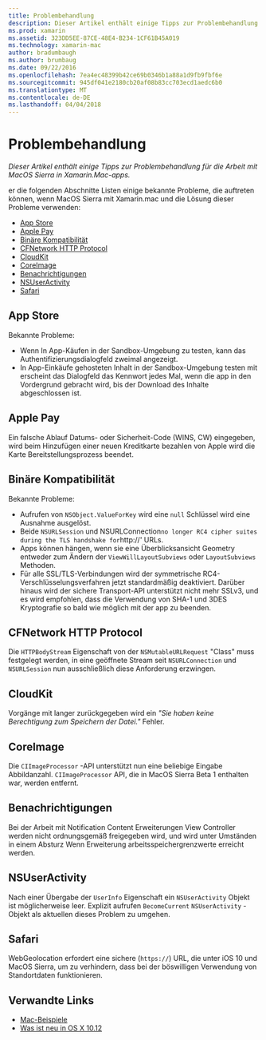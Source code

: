 ```yaml
---
title: Problembehandlung
description: Dieser Artikel enthält einige Tipps zur Problembehandlung für die Arbeit mit MacOS Sierra in Xamarin.Mac-apps.
ms.prod: xamarin
ms.assetid: 323DD5EE-87CE-48E4-B234-1CF61B45A019
ms.technology: xamarin-mac
author: bradumbaugh
ms.author: brumbaug
ms.date: 09/22/2016
ms.openlocfilehash: 7ea4ec48399b42ce69b0346b1a88a1d9fb9fbf6e
ms.sourcegitcommit: 945df041e2180cb20af08b83cc703ecd1aedc6b0
ms.translationtype: MT
ms.contentlocale: de-DE
ms.lasthandoff: 04/04/2018
---
```

# <a name="troubleshooting"></a>Problembehandlung

_Dieser Artikel enthält einige Tipps zur Problembehandlung für die Arbeit mit MacOS Sierra in Xamarin.Mac-apps._

er die folgenden Abschnitte Listen einige bekannte Probleme, die auftreten können, wenn MacOS Sierra mit Xamarin.mac und die Lösung dieser Probleme verwenden:

- [App Store](#App-Store)
- [Apple Pay](#Apple-Pay)
- [Binäre Kompatibilität](#Binary-Compatibility)
- [CFNetwork HTTP Protocol](#CFNetwork-HTTP-Protocol)
- [CloudKit](#CloudKit)
- [CoreImage](#CoreImage)
- [Benachrichtigungen](#Notifications)
- [NSUserActivity](#NSUserActivity)
- [Safari](#Safari)

<a name="App-Store" />

## <a name="app-store"></a>App Store

Bekannte Probleme:

- Wenn In App-Käufen in der Sandbox-Umgebung zu testen, kann das Authentifizierungsdialogfeld zweimal angezeigt.
- In App-Einkäufe gehosteten Inhalt in der Sandbox-Umgebung testen mit erscheint das Dialogfeld das Kennwort jedes Mal, wenn die app in den Vordergrund gebracht wird, bis der Download des Inhalte abgeschlossen ist.

<a name="Apple-Pay" />

## <a name="apple-pay"></a>Apple Pay

Ein falsche Ablauf Datums- oder Sicherheit-Code (WINS, CW) eingegeben, wird beim Hinzufügen einer neuen Kreditkarte bezahlen von Apple wird die Karte Bereitstellungsprozess beendet.

<a name="Binary-Compatibility" />

## <a name="binary-compatibility"></a>Binäre Kompatibilität

Bekannte Probleme:

- Aufrufen von `NSObject.ValueForKey` wird eine `null` Schlüssel wird eine Ausnahme ausgelöst.
- Beide `NSURLSession` und NSURLConnection` no longer RC4 cipher suites during the TLS handshake for `http://' URLs.
- Apps können hängen, wenn sie eine Überblicksansicht Geometry entweder zum Ändern der `ViewWillLayoutSubviews` oder `LayoutSubviews` Methoden.
- Für alle SSL/TLS-Verbindungen wird der symmetrische RC4-Verschlüsselungsverfahren jetzt standardmäßig deaktiviert. Darüber hinaus wird der sichere Transport-API unterstützt nicht mehr SSLv3, und es wird empfohlen, dass die Verwendung von SHA-1 und 3DES Kryptografie so bald wie möglich mit der app zu beenden.

<a name="CFNetwork-HTTP-Protocol" />

## <a name="cfnetwork-http-protocol"></a>CFNetwork HTTP Protocol

Die `HTTPBodyStream` Eigenschaft von der `NSMutableURLRequest` "Class" muss festgelegt werden, in eine geöffnete Stream seit `NSURLConnection` und `NSURLSession` nun ausschließlich diese Anforderung erzwingen.

<a name="CloudKit" />

## <a name="cloudkit"></a>CloudKit

Vorgänge mit langer zurückgegeben wird ein _"Sie haben keine Berechtigung zum Speichern der Datei."_ Fehler.

<a name="CoreImage" />

## <a name="coreimage"></a>CoreImage

Die `CIImageProcessor` -API unterstützt nun eine beliebige Eingabe Abbildanzahl. `CIImageProcessor` API, die in MacOS Sierra Beta 1 enthalten war, werden entfernt.

<a name="Notifications" />

## <a name="notifications"></a>Benachrichtigungen

Bei der Arbeit mit Notification Content Erweiterungen View Controller werden nicht ordnungsgemäß freigegeben wird, und wird unter Umständen in einem Absturz Wenn Erweiterung arbeitsspeichergrenzwerte erreicht werden.

<a name="NSUserActivity" />

## <a name="nsuseractivity"></a>NSUserActivity

Nach einer Übergabe der `UserInfo` Eigenschaft ein `NSUserActivity` Objekt ist möglicherweise leer. Explizit aufrufen `BecomeCurrent` `NSUserActivity` -Objekt als aktuellen dieses Problem zu umgehen.

<a name="Safari" />

## <a name="safari"></a>Safari

WebGeolocation erfordert eine sichere (`https://`) URL, die unter iOS 10 und MacOS Sierra, um zu verhindern, dass bei der böswilligen Verwendung von Standortdaten funktionieren.







## <a name="related-links"></a>Verwandte Links

- [Mac-Beispiele](https://developer.xamarin.com/samples/mac/)
- [Was ist neu in OS X 10.12](https://developer.apple.com/library/prerelease/content/releasenotes/MacOSX/WhatsNewInOSX/Articles/OSXv10.html#//apple_ref/doc/uid/TP40017145-SW1)
